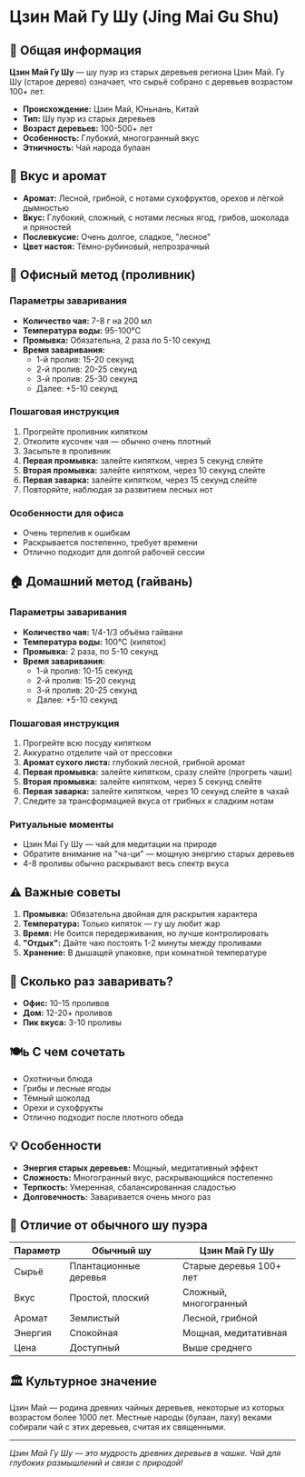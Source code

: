 # Цзин Май Гу Шу (Jing Mai Gu Shu)

## 🌿 Общая информация

**Цзин Май Гу Шу** — шу пуэр из старых деревьев региона Цзин Май. Гу Шу (старое дерево) означает, что сырьё собрано с деревьев возрастом 100+ лет.

- **Происхождение:** Цзин Май, Юньнань, Китай
- **Тип:** Шу пуэр из старых деревьев
- **Возраст деревьев:** 100-500+ лет
- **Особенность:** Глубокий, многогранный вкус
- **Этничность:** Чай народа булаан

## 🎯 Вкус и аромат

- **Аромат:** Лесной, грибной, с нотами сухофруктов, орехов и лёгкой дымностью
- **Вкус:** Глубокий, сложный, с нотами лесных ягод, грибов, шоколада и пряностей
- **Послевкусие:** Очень долгое, сладкое, "лесное"
- **Цвет настоя:** Тёмно-рубиновый, непрозрачный

## 🏢 Офисный метод (проливник)

### Параметры заваривания
- **Количество чая:** 7-8 г на 200 мл
- **Температура воды:** 95-100°C
- **Промывка:** Обязательна, 2 раза по 5-10 секунд
- **Время заваривания:**
  - 1-й пролив: 15-20 секунд
  - 2-й пролив: 20-25 секунд
  - 3-й пролив: 25-30 секунд
  - Далее: +5-10 секунд

### Пошаговая инструкция
1. Прогрейте проливник кипятком
2. Отколите кусочек чая — обычно очень плотный
3. Засыпьте в проливник
4. **Первая промывка:** залейте кипятком, через 5 секунд слейте
5. **Вторая промывка:** залейте кипятком, через 10 секунд слейте
6. **Первая заварка:** залейте кипятком, через 15 секунд слейте
7. Повторяйте, наблюдая за развитием лесных нот

### Особенности для офиса
- Очень терпелив к ошибкам
- Раскрывается постепенно, требует времени
- Отлично подходит для долгой рабочей сессии

## 🏠 Домашний метод (гайвань)

### Параметры заваривания
- **Количество чая:** 1/4-1/3 объёма гайвани
- **Температура воды:** 100°C (кипяток)
- **Промывка:** 2 раза, по 5-10 секунд
- **Время заваривания:**
  - 1-й пролив: 10-15 секунд
  - 2-й пролив: 15-20 секунд
  - 3-й пролив: 20-25 секунд
  - Далее: +5-10 секунд

### Пошаговая инструкция
1. Прогрейте всю посуду кипятком
2. Аккуратно отделите чай от прессовки
3. **Аромат сухого листа:** глубокий лесной, грибной аромат
4. **Первая промывка:** залейте кипятком, сразу слейте (прогреть чаши)
5. **Вторая промывка:** залейте кипятком, через 5 секунд слейте
6. **Первая заварка:** залейте кипятком, через 10 секунд слейте в чахай
7. Следите за трансформацией вкуса от грибных к сладким нотам

### Ритуальные моменты
- Цзин Mai Гу Шу — чай для медитации на природе
- Обратите внимание на "ча-ци" — мощную энергию старых деревьев
- 4-8 проливы обычно раскрывают весь спектр вкуса

## ⚠️ Важные советы

1. **Промывка:** Обязательна двойная для раскрытия характера
2. **Температура:** Только кипяток — гу шу любит жар
3. **Время:** Не боится передерживания, но лучше контролировать
4. **"Отдых":** Дайте чаю постоять 1-2 минуты между проливами
5. **Хранение:** В дышащей упаковке, при комнатной температуре

## 🔄 Сколько раз заваривать?

- **Офис:** 10-15 проливов
- **Дом:** 12-20+ проливов
- **Пик вкуса:** 3-10 проливы

## 🍽ь С чем сочетать

- Охотничьи блюда
- Грибы и лесные ягоды
- Тёмный шоколад
- Орехи и сухофрукты
- Отлично подходит после плотного обеда

## 💡 Особенности

- **Энергия старых деревьев:** Мощный, медитативный эффект
- **Сложность:** Многогранный вкус, раскрывающийся постепенно
- **Терпкость:** Умеренная, сбалансированная сладостью
- **Долговечность:** Заваривается очень много раз

## 🌳 Отличие от обычного шу пуэра

| Параметр | Обычный шу | Цзин Май Гу Шу |
|----------|------------|----------------|
| Сырьё | Плантационные деревья | Старые деревья 100+ лет |
| Вкус | Простой, плоский | Сложный, многогранный |
| Аромат | Землистый | Лесной, грибной |
| Энергия | Спокойная | Мощная, медитативная |
| Цена | Доступный | Выше среднего |

## 🏛️ Культурное значение

Цзин Май — родина древних чайных деревьев, некоторые из которых возрастом более 1000 лет. Местные народы (булаан, лаху) веками собирали чай с этих деревьев, считая их священными.

---

*Цзин Май Гу Шу — это мудрость древних деревьев в чашке. Чай для глубоких размышлений и связи с природой!*
